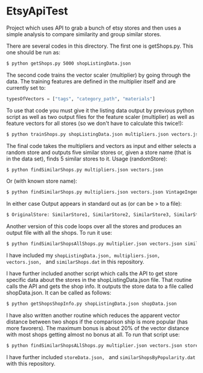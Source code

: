 EtsyApiTest
===========

Project which uses API to grab a bunch of etsy stores and then uses a simple analysis to compare similarity and group similar stores.

There are several codes in this directory.  The first one is getShops.py.  This one should be run as:

```bash
$ python getShops.py 5000 shopListingData.json
```
The second code trains the vector scaler (multiplier) by going through the data.  The training features are defined in the multiplier itself and are currently set to:
```python
typesOfVectors = ["tags", "category_path", "materials"]
```
To use that code you must give it the listing data output by previous python script as well as two output files for the feature scaler (multiplier) as well as feature vectors for all stores (so we don't have to calculate this twice!):
```bash
$ python trainShops.py shopListingData.json multipliers.json vectors.json
```
The final code takes the multipliers and vectors as input and either selects a random store and outputs five similar stores or, given a store name (that is in the data set), finds 5 similar stores to it. Usage (randomStore):
```bash
$ python findSimilarShops.py multipliers.json vectors.json
```
Or (with known store name):
```bash
$ python findSimilarShops.py multipliers.json vectors.json VintageIngenue
```
In either case Output appears in standard out as (or can be > to a file):
```bash
$ OriginalStore: SimilarStore1, SimilarStore2, SimilarStore3, SimilarStore4, SimilarStore5
```
Another version of this code loops over all the stores and produces an output file with all the shops.  To run it use:
```bash
$ python findSimilarShopsAllShops.py multiplier.json vectors.json similarShops.dat
```
I have included my ```shopListingData.json, multipliers.json, vectors.json, ``` and ```similarShops.dat``` in this repository.  

I have further included another script which calls the API to get store specific data about the stores in the shopListingData.json file.  That routine calls the API and gets the shop info.  It outputs the store data to a file called shopData.json.  It can be called as follows:
```bash
$ python getShopsShopInfo.py shopListingData.json shopData.json
```
I have also written another routine which reduces the apparent vector distance between two shops if the comparison ship is more popular (has more favorers).  The maximum bonus is about 20% of the vector distance with most shops getting almost no bonus at all.  To run that script use:
```bash
$ python findSimilarShopsALlShops.py multiplier.json vectors.json storeData.json similarShopsByPopularity.dat
```

I have further included ```storeData.json, ``` and ```similarShopsByPopularity.dat``` with this repository.


